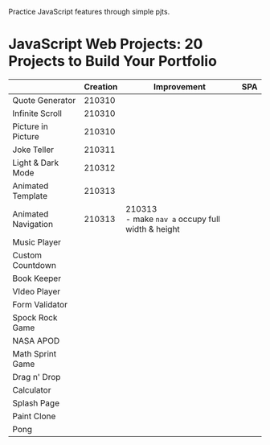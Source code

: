 Practice JavaScript features through simple pjts.

# JavaScript Web Projects: 20 Projects to Build Your Portfolio

|                     | Creation | Improvement                                           | SPA  |
| ------------------- | -------- | ----------------------------------------------------- | ---- |
| Quote Generator     | 210310   |                                                       |      |
| Infinite Scroll     | 210310   |                                                       |      |
| Picture in Picture  | 210310   |                                                       |      |
| Joke Teller         | 210311   |                                                       |      |
| Light & Dark Mode   | 210312   |                                                       |      |
| Animated Template   | 210313   |                                                       |      |
| Animated Navigation | 210313   | 210313<br />- make `nav a` occupy full width & height |      |
| Music Player        |          |                                                       |      |
| Custom Countdown    |          |                                                       |      |
| Book Keeper         |          |                                                       |      |
| VIdeo Player        |          |                                                       |      |
| Form Validator      |          |                                                       |      |
| Spock Rock Game     |          |                                                       |      |
| NASA APOD           |          |                                                       |      |
| Math Sprint Game    |          |                                                       |      |
| Drag n' Drop        |          |                                                       |      |
| Calculator          |          |                                                       |      |
| Splash Page         |          |                                                       |      |
| Paint Clone         |          |                                                       |      |
| Pong                |          |                                                       |      |

